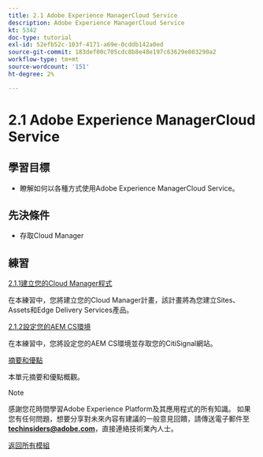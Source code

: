 ```yaml
---
title: 2.1 Adobe Experience ManagerCloud Service
description: Adobe Experience ManagerCloud Service
kt: 5342
doc-type: tutorial
exl-id: 52efb52c-103f-4171-a69e-0cddb142a0ed
source-git-commit: 183def00c705cdc8b8e48e197c63629e803290a2
workflow-type: tm+mt
source-wordcount: '151'
ht-degree: 2%

---
```


# 2.1 Adobe Experience ManagerCloud Service

## 學習目標

- 瞭解如何以各種方式使用Adobe Experience ManagerCloud Service。

## 先決條件

- 存取Cloud Manager

## 練習

[2.1.1建立您的Cloud Manager程式](./ex1.md)

在本練習中，您將建立您的Cloud Manager計畫，該計畫將為您建立Sites、Assets和Edge Delivery Services產品。

[2.1.2設定您的AEM CS環境](./ex2.md)

在本練習中，您將設定您的AEM CS環境並存取您的CitiSignal網站。

[摘要和優點](./summary.md)

本單元摘要和優點概觀。

>[!NOTE]
>
>感謝您花時間學習Adobe Experience Platform及其應用程式的所有知識。 如果您有任何問題，想要分享對未來內容有建議的一般意見回饋，請傳送電子郵件至&#x200B;**techinsiders@adobe.com**，直接連絡技術業內人士。

[返回所有模組](../../../overview.md)
